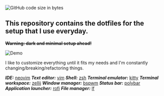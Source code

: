 ![GitHub code size in bytes](https://img.shields.io/github/languages/code-size/ndavd/dotfiles?style=flat-square)
## This repository contains the dotfiles for the setup that I use everyday.
~~**Warning: dark and minimal setup ahead!**~~

![Demo](https://raw.githubusercontent.com/ndavd/dotfiles/main/.github/demo.gif)

I like to customize everything until it fits my needs and I'm constantly changing/breaking/refactoring things.

***IDE:***                   [neovim](https://github.com/ndavd/dotfiles/tree/main/.config/nvim)
***Text editor:***           [vim](https://github.com/ndavd/dotfiles/tree/main/.vim)
***Shell:***                 [zsh](https://github.com/ndavd/dotfiles/tree/main/.zsh)
***Terminal emulator:***     [kitty](https://github.com/ndavd/dotfiles/tree/main/.config/kitty)
***Terminal workspace:***    [zellij](https://github.com/ndavd/dotfiles/tree/main/.config/zellij)
***Window manager:***        [bspwm](https://github.com/ndavd/dotfiles/tree/main/.config/bspwm)
***Status bar:***            [polybar](https://github.com/ndavd/dotfiles/tree/main/.config/polybar)
***Application launcher:***  [rofi](https://github.com/ndavd/dotfiles/tree/main/.config/rofi)
***File manager:***          [lf](https://github.com/ndavd/dotfiles/tree/main/.config/lf)

